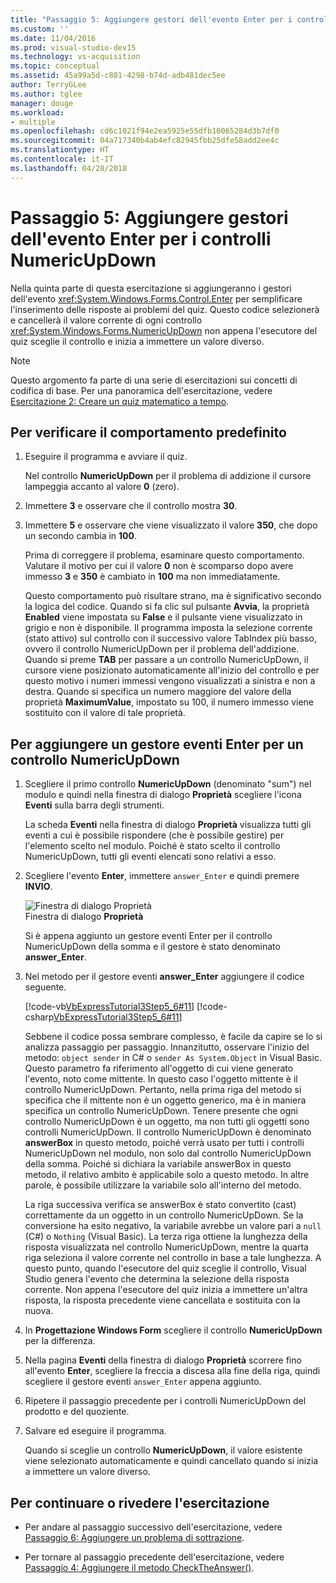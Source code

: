 ```yaml
---
title: "Passaggio 5: Aggiungere gestori dell'evento Enter per i controlli NumericUpDown"
ms.custom: ''
ms.date: 11/04/2016
ms.prod: visual-studio-dev15
ms.technology: vs-acquisition
ms.topic: conceptual
ms.assetid: 45a99a5d-c881-4298-b74d-adb481dec5ee
author: TerryGLee
ms.author: tglee
manager: douge
ms.workload:
- multiple
ms.openlocfilehash: cd6c1021f94e2ea5925e55dfb10065284d3b7df0
ms.sourcegitcommit: 04a717340b4ab4efc82945fbb25dfe58add2ee4c
ms.translationtype: HT
ms.contentlocale: it-IT
ms.lasthandoff: 04/28/2018
---
```

# <a name="step-5-add-enter-event-handlers-for-the-numericupdown-controls"></a>Passaggio 5: Aggiungere gestori dell'evento Enter per i controlli NumericUpDown
Nella quinta parte di questa esercitazione si aggiungeranno i gestori dell'evento <xref:System.Windows.Forms.Control.Enter> per semplificare l'inserimento delle risposte ai problemi del quiz. Questo codice selezionerà e cancellerà il valore corrente di ogni controllo <xref:System.Windows.Forms.NumericUpDown> non appena l'esecutore del quiz sceglie il controllo e inizia a immettere un valore diverso.  
  
> [!NOTE]
>  Questo argomento fa parte di una serie di esercitazioni sui concetti di codifica di base. Per una panoramica dell'esercitazione, vedere [Esercitazione 2: Creare un quiz matematico a tempo](../ide/tutorial-2-create-a-timed-math-quiz.md).  
  
## <a name="to-verify-the-default-behavior"></a>Per verificare il comportamento predefinito  

1.  Eseguire il programma e avviare il quiz.  
  
     Nel controllo **NumericUpDown** per il problema di addizione il cursore lampeggia accanto al valore **0** (zero).  
  
2.  Immettere **3** e osservare che il controllo mostra **30**.  
  
3.  Immettere **5** e osservare che viene visualizzato il valore **350**, che dopo un secondo cambia in **100**.  
  
     Prima di correggere il problema, esaminare questo comportamento. Valutare il motivo per cui il valore **0** non è scomparso dopo avere immesso **3** e **350** è cambiato in **100** ma non immediatamente.  
  
     Questo comportamento può risultare strano, ma è significativo secondo la logica del codice. Quando si fa clic sul pulsante **Avvia**, la proprietà **Enabled** viene impostata su **False** e il pulsante viene visualizzato in grigio e non è disponibile. Il programma imposta la selezione corrente (stato attivo) sul controllo con il successivo valore TabIndex più basso, ovvero il controllo NumericUpDown per il problema dell'addizione. Quando si preme **TAB** per passare a un controllo NumericUpDown, il cursore viene posizionato automaticamente all'inizio del controllo e per questo motivo i numeri immessi vengono visualizzati a sinistra e non a destra. Quando si specifica un numero maggiore del valore della proprietà **MaximumValue**, impostato su 100, il numero immesso viene sostituito con il valore di tale proprietà.  
  
## <a name="to-add-an-enter-event-handler-for-a-numericupdown-control"></a>Per aggiungere un gestore eventi Enter per un controllo NumericUpDown  
  
1.  Scegliere il primo controllo **NumericUpDown** (denominato "sum") nel modulo e quindi nella finestra di dialogo **Proprietà** scegliere l'icona **Eventi** sulla barra degli strumenti.  
  
     La scheda **Eventi** nella finestra di dialogo **Proprietà** visualizza tutti gli eventi a cui è possibile rispondere (che è possibile gestire) per l'elemento scelto nel modulo. Poiché è stato scelto il controllo NumericUpDown, tutti gli eventi elencati sono relativi a esso.  
  
2.  Scegliere l'evento **Enter**, immettere `answer_Enter` e quindi premere **INVIO**.  
  
     ![Finestra di dialogo Proprietà](../ide/media/express_answerenter.png "Express_AnswerEnter")  
Finestra di dialogo **Proprietà**  
  
     Si è appena aggiunto un gestore eventi Enter per il controllo NumericUpDown della somma e il gestore è stato denominato **answer_Enter**.  

3.  Nel metodo per il gestore eventi **answer_Enter** aggiungere il codice seguente.  

     [!code-vb[VbExpressTutorial3Step5_6#11](../ide/codesnippet/VisualBasic/step-5-add-enter-event-handlers-for-the-numericupdown-controls_1.vb)]
     [!code-csharp[VbExpressTutorial3Step5_6#11](../ide/codesnippet/CSharp/step-5-add-enter-event-handlers-for-the-numericupdown-controls_1.cs)]  

     Sebbene il codice possa sembrare complesso, è facile da capire se lo si analizza passaggio per passaggio. Innanzitutto, osservare l'inizio del metodo: `object sender` in C# o `sender As System.Object` in Visual Basic. Questo parametro fa riferimento all'oggetto di cui viene generato l'evento, noto come mittente. In questo caso l'oggetto mittente è il controllo NumericUpDown. Pertanto, nella prima riga del metodo si specifica che il mittente non è un oggetto generico, ma è in maniera specifica un controllo NumericUpDown. Tenere presente che ogni controllo NumericUpDown è un oggetto, ma non tutti gli oggetti sono controlli NumericUpDown. Il controllo NumericUpDown è denominato **answerBox** in questo metodo, poiché verrà usato per tutti i controlli NumericUpDown nel modulo, non solo dal controllo NumericUpDown della somma. Poiché si dichiara la variabile answerBox in questo metodo, il relativo ambito è applicabile solo a questo metodo. In altre parole, è possibile utilizzare la variabile solo all'interno del metodo.  

     La riga successiva verifica se answerBox è stato convertito (cast) correttamente da un oggetto in un controllo NumericUpDown. Se la conversione ha esito negativo, la variabile avrebbe un valore pari a `null` (C#) o `Nothing` (Visual Basic). La terza riga ottiene la lunghezza della risposta visualizzata nel controllo NumericUpDown, mentre la quarta riga seleziona il valore corrente nel controllo in base a tale lunghezza. A questo punto, quando l'esecutore del quiz sceglie il controllo, Visual Studio genera l'evento che determina la selezione della risposta corrente. Non appena l'esecutore del quiz inizia a immettere un'altra risposta, la risposta precedente viene cancellata e sostituita con la nuova.  
  
4.  In **Progettazione Windows Form** scegliere il controllo **NumericUpDown** per la differenza.  
  
5.  Nella pagina **Eventi** della finestra di dialogo **Proprietà** scorrere fino all'evento **Enter**, scegliere la freccia a discesa alla fine della riga, quindi scegliere il gestore eventi `answer_Enter` appena aggiunto.  
  
6.  Ripetere il passaggio precedente per i controlli NumericUpDown del prodotto e del quoziente.  
  
7.  Salvare ed eseguire il programma.  

     Quando si sceglie un controllo **NumericUpDown**, il valore esistente viene selezionato automaticamente e quindi cancellato quando si inizia a immettere un valore diverso.  

## <a name="to-continue-or-review"></a>Per continuare o rivedere l'esercitazione  
  
-   Per andare al passaggio successivo dell'esercitazione, vedere [Passaggio 6: Aggiungere un problema di sottrazione](../ide/step-6-add-a-subtraction-problem.md).  
  
-   Per tornare al passaggio precedente dell'esercitazione, vedere [Passaggio 4: Aggiungere il metodo CheckTheAnswer()](../ide/step-4-add-the-checktheanswer-parens-method.md).
